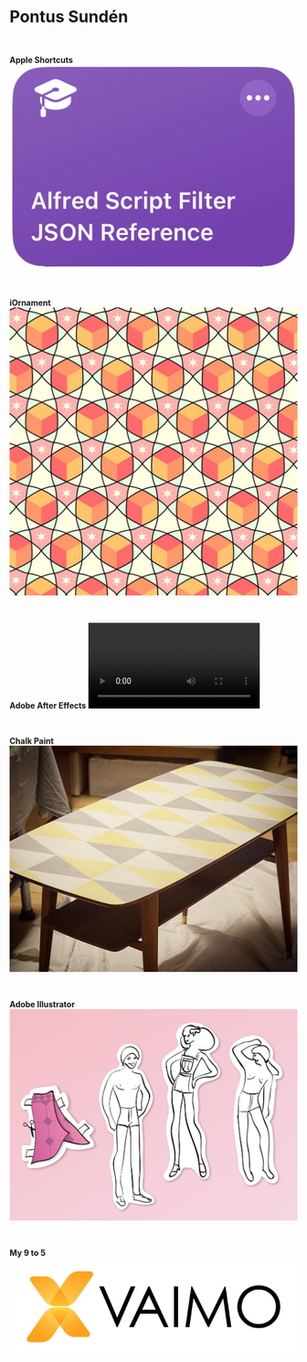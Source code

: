 # Pontus Sundén

<br>

**Apple Shortcuts**
![Alfred Script Filter JSON Reference](media/alfred-script-filter-json-reference.png ':size=33%')

<br>

**iOrnament**
[![Wizard Cubes tesselation](media/wizard-cubes.jpg)
](https://science-to-touch.com/en/iOrnament.html)

<br>

**Adobe After Effects**
![Animated marketing content](media/fhv-stress.mp4 ':include :type=video controls loop muted width=100% height=56%')

<br>

**Chalk Paint**
[![Coffee table fix-up](media/coffee-table.jpg)](/assets/coffee-table-process.jpg)

<br>

**Adobe Illustrator**
![Band flyer illustrations](media/greta-flyer.png)

<br>


**My 9 to 5**
[![Vaimo](media/dayjob.jpg)
](https://www.vaimo.com/expertise/data-management/product-information-management-pim/)

<br>